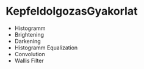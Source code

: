 # KepfeldolgozasGyakorlat
- Histogramm
- Brightening
- Darkening
- Histogramm Equalization
- Convolution
- Wallis Filter
